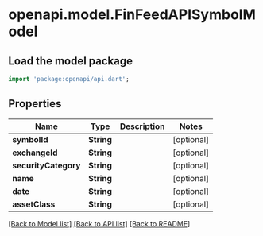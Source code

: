 # openapi.model.FinFeedAPISymbolModel

## Load the model package
```dart
import 'package:openapi/api.dart';
```

## Properties
Name | Type | Description | Notes
------------ | ------------- | ------------- | -------------
**symbolId** | **String** |  | [optional] 
**exchangeId** | **String** |  | [optional] 
**securityCategory** | **String** |  | [optional] 
**name** | **String** |  | [optional] 
**date** | **String** |  | [optional] 
**assetClass** | **String** |  | [optional] 

[[Back to Model list]](../README.md#documentation-for-models) [[Back to API list]](../README.md#documentation-for-api-endpoints) [[Back to README]](../README.md)



